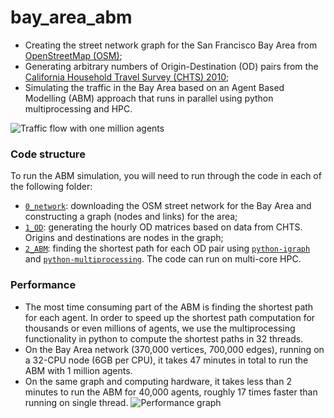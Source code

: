 # bay_area_abm
* Creating the street network graph for the San Francisco Bay Area from [OpenStreetMap (OSM)](openstreetmap.org);
* Generating arbitrary numbers of Origin-Destination (OD) pairs from the [California Household Travel Survey (CHTS) 2010](https://www.nrel.gov/transportation/secure-transportation-data/tsdc-california-travel-survey.html);
* Simulating the traffic in the Bay Area based on an Agent Based Modelling (ABM) approach that runs in parallel using python multiprocessing and HPC.

![Traffic flow with one million agents](figures/bay_area_abm_1m.png)

### Code structure
To run the ABM simulation, you will need to run through the code in each of the following folder:
  * [`0_network`](0_network): downloading the OSM street network for the Bay Area and constructing a graph (nodes and links) for the area;
  * [`1_OD`](1_OD): generating the hourly OD matrices based on data from CHTS. Origins and destinations are nodes in the graph;
  * [`2_ABM`](2_ABM): finding the shortest path for each OD pair using [`python-igraph`](http://igraph.org/python/) and [`python-multiprocessing`](https://docs.python.org/3.4/library/multiprocessing.html?highlight=process). The code can run on multi-core HPC.

### Performance
  * The most time consuming part of the ABM is finding the shortest path for each agent. In order to speed up the shortest path computation for thousands or even millions of agents, we use the multiprocessing functionality in python to compute the shortest paths in 32 threads.
  * On the Bay Area network (370,000 vertices, 700,000 edges), running on a 32-CPU node (6GB per CPU), it takes 47 minutes in total to run the ABM with 1 million agents.
  * On the same graph and computing hardware, it takes less than 2 minutes to run the ABM for 40,000 agents, roughly 17 times faster than running on single thread.
  ![Performance graph](figures/bay_area_abm_performance.png)